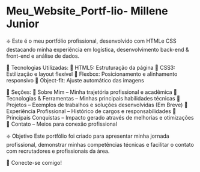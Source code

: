 # Meu_Website_Portf-lio- Millene Junior

❇️ Este é o meu portfólio profissional, desenvolvido com HTMLe CSS destacando minha experiência em logística, desenvolvimento back-end & front-end e análise de dados.

🚀 Tecnologias Utilizadas:
🔹 HTML5: Estruturação da página
🔹 CSS3: Estilização e layout flexível
🔹 Flexbox: Posicionamento e alinhamento responsivo
🔹 Object-fit: Ajuste automático das imagens

📌 Seções:
🔹 Sobre Mim – Minha trajetória profissional e acadêmica
🔹 Tecnologias & Ferramentas – Minhas principais habilidades técnicas
🔹 Projetos – Exemplos de trabalhos e soluções desenvolvidas (Em Breve)
🔹 Experiência Profissional – Histórico de cargos e responsabilidades
🔹 Principais Conquistas – Impacto gerado através de melhorias e otimizações
🔹 Contato – Meios para conexão profissional

❇️ Objetivo
Este portfólio foi criado para apresentar minha jornada profissional, demonstrar minhas competências técnicas e facilitar o contato com recrutadores e profissionais da área.

🛜 Conecte-se comigo!

